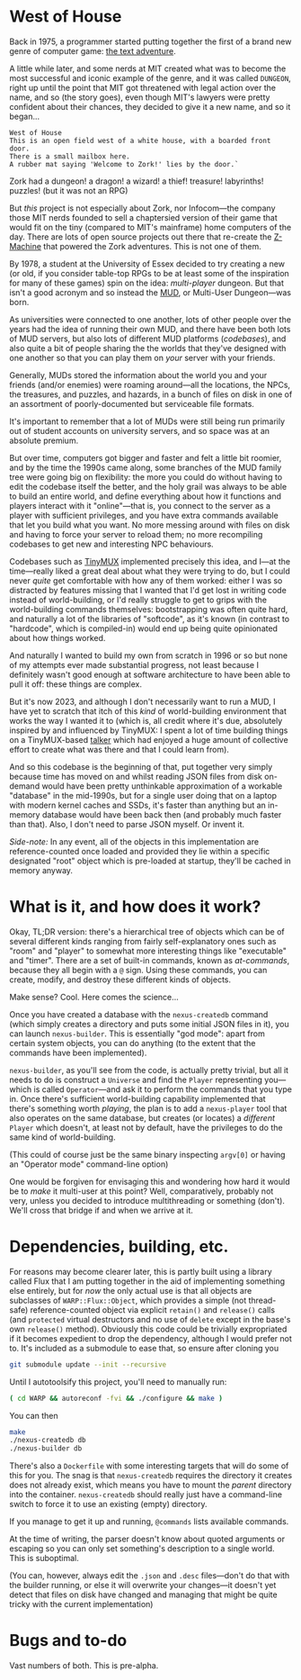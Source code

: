 # West of House

Back in 1975, a programmer started putting together the first of a brand new
genre of computer game: [the text adventure](https://wikipedia.org/wiki/Colossal_Cave_Adventure).

A little while later, and some nerds at MIT created what was to become the
most successful and iconic example of the genre, and it was called `DUNGEON`,
right up until the point that MIT got threatened with legal action over the
name, and so (the story goes), even though MIT's lawyers were pretty confident
about their chances, they decided to give it a new name, and so it began…

```
West of House
This is an open field west of a white house, with a boarded front door.
There is a small mailbox here.
A rubber mat saying 'Welcome to Zork!' lies by the door.`
```

Zork had a dungeon! a dragon! a wizard! a thief! treasure! labyrinths!
puzzles! (but it was not an RPG)

But _this_ project is not especially about Zork, nor Infocom—the company
those MIT nerds founded to sell a chaptersied version of their game that
would fit on the tiny (compared to MIT's mainframe) home computers of the
day. There are lots of open source projects out there that re-create the
[Z-Machine](https://wikipedia.org/wiki/Z-machine) that powered the Zork
adventures. This is not one of them.

By 1978, a student at the University of Essex decided to try creating a
new (or old, if you consider table-top RPGs to be at least some of the
inspiration for many of these games) spin on the idea: _multi-player_
dungeon. But that isn't a good acronym and so instead the [MUD](https://en.wikipedia.org/wiki/Multi-user_dungeon),
or Multi-User Dungeon—was born.

As universities were connected to one another, lots of other people over the
years had the idea of running their own MUD, and there have been both lots
of MUD servers, but also lots of different MUD platforms (_codebases_), and
also quite a bit of people sharing the the worlds that they've designed with
one another so that you can play them on _your_ server with your friends.

Generally, MUDs stored the information about the world you and your friends
(and/or enemies) were roaming around—all the locations, the NPCs, the treasures,
and puzzles, and hazards, in a bunch of files on disk in one of an assortment
of poorly-documented but serviceable file formats.

It's important to remember that a lot of MUDs were still being run primarily
out of student accounts on university servers, and so space was at an absolute
premium.

But over time, computers got bigger and faster and felt a little bit roomier,
and by the time the 1990s came along, some branches of the MUD family tree
were going big on flexibility: the more you could do without having to edit
the codebase itself the better, and the holy grail was always to be able to
build an entire world, and define everything about how it functions and players
interact with it "online"—that is, you connect to the server as a player with
sufficient privileges, and you have extra commands available that let you build
what you want. No more messing around with files on disk and having to force
your server to reload them; no more recompiling codebases to get new and
interesting NPC behaviours.

Codebases such as [TinyMUX](https://www.tinymux.org) implemented precisely this
idea, and I—at the time—really liked a great deal about what they were trying
to do, but I could never _quite_ get comfortable with how any of them worked:
either I was so distracted by features missing that I wanted that I'd get lost
in writing code instead of world-building, or I'd really struggle to get to
grips with the world-building commands themselves: bootstrapping was often
quite hard, and naturally a lot of the libraries of "softcode", as it's known
(in contrast to "hardcode", which is compiled-in) would end up being quite
opinionated about how things worked.

And naturally I wanted to build my own from scratch in 1996 or so but none
of my attempts ever made substantial progress, not least because I definitely
wasn't good enough at software architecture to have been able to pull it off:
these things are complex.

But it's now 2023, and although I don't necessarily want to run a MUD, I have
yet to scratch that itch of this _kind_ of world-building environment that
works the way I wanted it to (which is, all credit where it's due, absolutely
inspired by and influenced by TinyMUX: I spent a lot of time building things
on a TinyMUX-based [talker](https://en.wikipedia.org/wiki/Talker) which had
enjoyed a huge amount of collective effort to create what was there and that
I could learn from).

And so this codebase is the beginning of that, put together very simply
because time has moved on and whilst reading JSON files from disk on-demand
would have been pretty unthinkable approximation of a workable "database"
in the mid-1990s, but for a single user doing that on a laptop with modern
kernel caches and SSDs, it's faster than anything but an in-memory database
would have been back then (and probably much faster than that). Also, I don't
need to parse JSON myself. Or invent it.

_Side-note:_ In any event, all of the objects in this implementation are
reference-counted once loaded and provided they lie within a specific
designated "root" object which is pre-loaded at startup, they'll be cached in
memory anyway.

# What is it, and how does it work?

Okay, TL;DR version: there's a hierarchical tree of objects which can be of
several different kinds ranging from fairly self-explanatory ones such as
"room" and "player" to somewhat more interesting things like "executable"
and "timer". There are a set of built-in commands, known as _at-commands_,
because they all begin with a `@` sign. Using these commands, you can create,
modify, and destroy these different kinds of objects.

Make sense? Cool. Here comes the science…

Once you have created a database with the `nexus-createdb` command (which
simply creates a directory and puts some initial JSON files in it), you
can launch `nexus-builder`. This is essentially "god mode": apart from certain
system objects, you can do anything (to the extent that the commands have
been implemented).

`nexus-builder`, as you'll see from the code, is actually pretty trivial,
but all it needs to do is construct a `Universe` and find the `Player`
representing you—which is called `Operator`—and ask it to perform the
commands that you type in. Once there's sufficient world-building capability
implemented that there's something worth _playing_, the plan is to add a
`nexus-player` tool that also operates on the same database, but creates (or
locates) a _different_ `Player` which doesn't, at least not by default,
have the privileges to do the same kind of world-building.

(This could of course just be the same binary inspecting `argv[0]` or having
an "Operator mode" command-line option)

One would be forgiven for envisaging this and wondering how hard it would be
to _make_ it multi-user at this point? Well, comparatively, probably not
very, unless you decided to introduce multithreading or something (don't). We'll
cross that bridge if and when we arrive at it.

# Dependencies, building, etc.

For reasons may become clearer later, this is partly built using a library
called Flux that I am putting together in the aid of implementing something
else entirely, but for _now_ the only actual use is that all objects are
subclasses of `WARP::Flux::Object`, which provides a simple (not thread-safe)
reference-counted object via explicit `retain()` and `release()` calls (and
`protected` virtual destructors and no use of `delete` except in the base's
own `release()` method). Obviously this code could be trivially expropriated
if it becomes expedient to drop the dependency, although I would prefer not
to. It's included as a submodule to ease that, so ensure after cloning you

```sh
git submodule update --init --recursive
```

Until I autotoolsify this project, you'll need to manually run:

```sh
( cd WARP && autoreconf -fvi && ./configure && make )
```

You can then

```sh
make
./nexus-createdb db
./nexus-builder db
```

There's also a `Dockerfile` with some interesting targets that will do some
of this for you. The snag is that `nexus-createdb` requires the directory
it creates does not already exist, which means you have to mount the _parent_
directory into the container. `nexus-createdb` should really just have a
command-line switch to force it to use an existing (empty) directory.

If you manage to get it up and running, `@commands` lists available commands.

At the time of writing, the parser doesn't know about quoted arguments or
escaping so you can only set something's description to a single world. This
is suboptimal.

(You can, however, always edit the `.json` and `.desc` files—don't do that
with the builder running, or else it will overwrite your changes—it doesn't
yet detect that files on disk have changed and managing that might be
quite tricky with the current implementation)

# Bugs and to-do

Vast numbers of both. This is pre-alpha.

